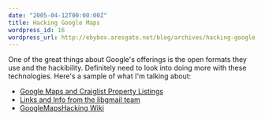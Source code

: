 ```yaml
---
date: "2005-04-12T00:00:00Z"
title: Hacking Google Maps
wordpress_id: 16
wordpress_url: http://ebybox.aresgate.net/blog/archives/hacking-google-maps/
---
```

<p>One of the great things about Google's offerings is the open formats they use and the hackibility. Definitely need to look into doing more with these technologies. Here's a sample of what I'm talking about:</p>
<ul>
<li><a href="http://www.paulrademacher.com/housing/">Google Maps and Craiglist Property Listings</a></li>
<li><a href="http://libgmail.sourceforge.net/googlemaps.html">Links and Info from the libgmail team</a></li>
<li><a href="http://69.90.152.144/collab/GoogleMapsHacking">GoogleMapsHacking Wiki</a></li>
</ul>

